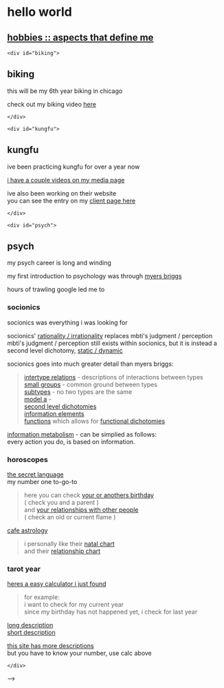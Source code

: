 # hello world

<!-- <article id=''>

	<p><img src="/images/wommyBig.jpg" class="wommyImg" /></p>

## welcome to my portfolio

feel free to check out

> [my media](/media/)  
> [my clients](/experience/)

> my experiments

> > [feed](/experiments/feed/)  
> > [grid](/experiments/grid/)

</article>

<article id='inspiration'>
	<h2><a href="#inspiration">inspiration</a></h2>

here i want to list a few words that my design exemplifies

> simple  
> concise  
> clean  
> eloquent  
> minimal  
> transparency

and a few websites that have inspired me.

> [https://facsrv.cdm.depaul.edu/~cmiller/](https://facsrv.cdm.depaul.edu/~cmiller/)  
> - a teacher of mine, one of the first websites i encountered that put [function over form](https://ims21.net/web_form_function.htm)

> [https://itemsandthings.com/](https://itemsandthings.com/)  
> - one of my favorite music labels. their brand's dedication to minimalism is conveyed thoroughly, from their music to their web design.  
> - [https://www.wanna-rework.de/](https://www.wanna-rework.de/)  
> - - one of the musicians websites on the above label

and a few quotes that have inspired me

[![](https://i.imgur.com/0MAncfi.png)](https://i.imgur.com/0MAncfi.png)  
<!-- https://www.reddit.com/r/terencemckenna/comments/32rp8t/a_quote_that_really_grabbed_me_from_terences/ -->

</article>

<article id='hobbies'>
  <h1><a href="#hobbies">hobbies :: aspects that define me</a></h1>

	<div id="biking">

## biking

this will be my 6th year biking in chicago

check out my biking video [here](/media/#create-a-fresh-path)

	</div>

	<div id="kungfu">

## kungfu

ive been practicing kungfu for over a year now

[i have a couple videos on my media page](/media/#wing-chun-videos)

ive also been working on their website  
you can see the entry on my [client page here](/experience/clients/#wingChun)

	</div>

	<div id="psych">

## psych

my psych career is long and winding

my first introduction to psychology was through [myers briggs](https://en.wikipedia.org/wiki/Myers%E2%80%93Briggs_Type_Indicator)

<!-- 
growing up, 
the idea of &#39;everyone is equal&#39; was understood as &#39;everyone is the same&#39;
myers briggs gave me a framework to differentiate people&#39;s reactions

myers briggs ended up being very basic
it didnt give me the depth that i was seeing

i would spend hours trawling google
typing in different search terms for interactions i was seeing

the jungian dichotomies ala myers briggs are as follows
introversion / extraversion
sensing / intuition
thinking / feeling
judgment / perception

jung dichotomy

sharing jungian base
 -->

hours of trawling google led me to

### socionics

socionics was everything i was looking for

socionics' [rationality / irrationality](https://www.wikisocion.org/en/index.php?title=Rationality_and_irrationality#Typical_characteristics) replaces mbti's judgment / perception  
mbti's judgment / perception still exists within socionics, but it is instead a second level dichotomy, [static / dynamic](https://www.wikisocion.org/en/index.php?title=Static_and_dynamic#Typical_characteristics)

<!-- this change made huge changes
mbti's judgment / perception determines what your extraverted function is
i never quite got this / it never made sense
socionics in turn explains it well
judgment / perception exists in socionics
but it is a second level dichotomy,  -->

socionics goes into much greater detail than myers briggs:

> [intertype relations](https://www.wikisocion.org/en/index.php?title=Intertype_relations) - descriptions of interactions between types  
> [small groups](https://www.wikisocion.org/en/index.php?title=Small_groups) - common ground between types  
> [subtypes](https://www.wikisocion.org/en/index.php?title=Subtypes) - no two types are the same  
> [model a](https://www.wikisocion.org/en/index.php?title=Model_A) -  
> [second level dichotomies](https://www.wikisocion.org/en/index.php?title=Reinin_dichotomies)  
> [information elements](https://www.wikisocion.org/en/index.php?title=Information_elements)  
> [functions](https://www.wikisocion.org/en/index.php?title=Functions) which allows for [functional dichotomies](https://www.wikisocion.org/en/index.php?title=Function_dichotomies)

<!-- male female differentiations -->

[information metabolism](https://www.wikisocion.org/en/index.php?title=Information_Metabolism) - can be simplied as follows:  
every action you do, is based on information.

### horoscopes

[the secret language](https://www.thesecretlanguage.com/today/)  
my number one to-go-to

> here you can check [your or anothers birthday](https://www.thesecretlanguage.com/check/birthdate/)  
> ( check you and a parent )  
> and [your relationships with other people](https://www.thesecretlanguage.com/check/relationship/)  
> ( check an old or current flame )

[cafe astrology](https://astro.cafeastrology.com/)

> i personally like their [natal chart](https://astro.cafeastrology.com/cgi-bin/astro/natal)  
> and their [relationship chart](https://astro.cafeastrology.com/cgi-bin/astro/comp2f)

### tarot year

[heres a easy calculator i just found](https://www.tarotschool.com/Calculator.html)

> for example:  
> i want to check for my current year  
> since my birthday has not happened yet, i check for last year

[long description](https://accessnewage.com/articles/Tarot/lottar2.htm)  
[short description](https://www.cosmictarot.co.uk/discover-your-personal-year-card/)

[this site has more descriptions](https://thetarotroom.com/tarot-growth-cards/)  
but you have to know your number, use calc above

	</div>

</article>
 -->
